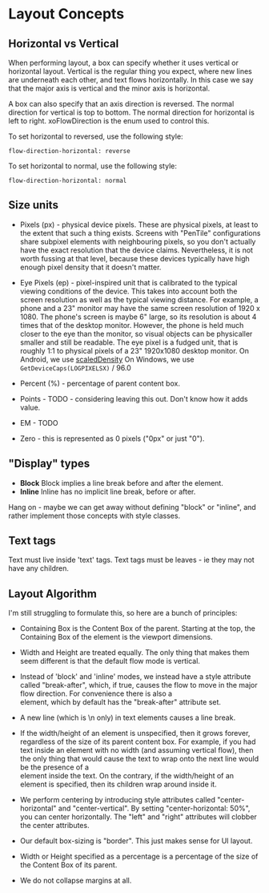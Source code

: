 Layout Concepts
===============

Horizontal vs Vertical
----------------------
When performing layout, a box can specify whether it uses
vertical or horizontal layout. Vertical is the regular thing
you expect, where new lines are underneath each other, and text
flows horizontally. In this case we say that the major axis
is vertical and the minor axis is horizontal.

A box can also specify that an axis direction is reversed.
The normal direction for vertical is top to bottom.
The normal direction for horizontal is left to right.
xoFlowDirection is the enum used to control this.

To set horizontal to reversed, use the following style:

	flow-direction-horizontal: reverse

To set horizontal to normal, use the following style:

	flow-direction-horizontal: normal

Size units
----------
* Pixels (px) - physical device pixels. These are physical pixels, at least
to the extent that such a thing exists. Screens with "PenTile" configurations
share subpixel elements with neighbouring pixels, so you don't actually
have the exact resolution that the device claims. Nevertheless, it is not
worth fussing at that level, because these devices typically have high
enough pixel density that it doesn't matter.

* Eye Pixels (ep) - pixel-inspired unit that is calibrated to the typical
viewing conditions of the device. This takes into account both the screen
resolution as well as the typical viewing distance. For example, a phone
and a 23" monitor may have the same screen resolution of 1920 x 1080.
The phone's screen is maybe 6" large, so its resolution is about 4 times
that of the desktop monitor. However, the phone is held much closer to the
eye than the monitor, so visual objects can be physicaller smaller and still
be readable. The eye pixel is a fudged unit, that is roughly 1:1 to
physical pixels of a 23" 1920x1080 desktop monitor.
On Android, we use [scaledDensity](http://developer.android.com/reference/android/util/DisplayMetrics.html#scaledDensity)
On Windows, we use `GetDeviceCaps(LOGPIXELSX)` / 96.0

* Percent (%) - percentage of parent content box.
* Points - TODO - considering leaving this out. Don't know how it adds value.
* EM - TODO
* Zero - this is represented as 0 pixels ("0px" or just "0").


"Display" types
---------------
* __Block__ Block implies a line break before and after the element.
* __Inline__ Inline has no implicit line break, before or after.

Hang on - maybe we can get away without defining "block" or "inline",
and rather implement those concepts with style classes.

Text tags
---------
Text must live inside 'text' tags. Text tags must be leaves - ie they
may not have any children.

Layout Algorithm
----------------

I'm still struggling to formulate this, so here are a bunch of principles:

* Containing Box is the Content Box of the parent. Starting at the top,
the Containing Box of the <body> element is the viewport dimensions.

* Width and Height are treated equally. The only thing that makes them
seem different is that the default flow mode is vertical.

* Instead of 'block' and 'inline' modes, we instead have a style
attribute called "break-after", which, if true, causes the flow to move
in the major flow direction. For convenience there is also a <br> element,
which by default has the "break-after" attribute set.

* A new line (which is \n only) in text elements causes a line break.

* If the width/height of an element is unspecified, then it grows forever,
regardless of the size of its parent content box. For example, if you had
text inside an element with no width (and assuming vertical flow), then
the only thing that would cause the text to wrap onto the next line would
be the presence of a <br> element inside the text.
On the contrary, if the width/height of an element is specified, then
its children wrap around inside it.

* We perform centering by introducing style attributes called "center-horizontal"
and "center-vertical". By setting "center-horizontal: 50%", you can center
horizontally. The "left" and "right" attributes will clobber the center
attributes.

* Our default box-sizing is "border". This just makes sense for UI layout.

* Width or Height specified as a percentage is a percentage of the size of
the Content Box of its parent.

* We do not collapse margins at all.
